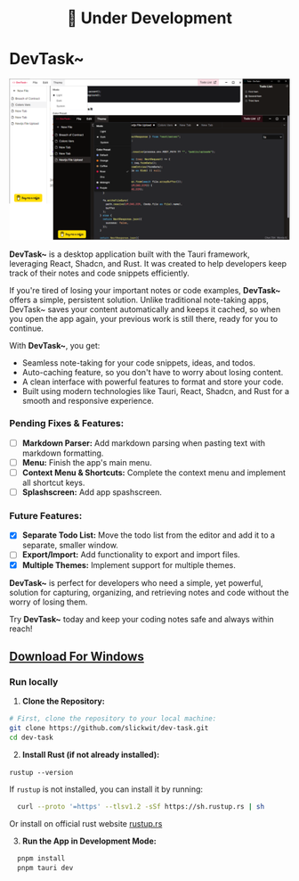 <div align="center">

# 🚧 Under Development

</div>

# DevTask~

<div align="center">

![Example image](example.png)

</div>

**DevTask~** is a desktop application built with the Tauri framework, leveraging React, Shadcn, and Rust. It was created to help developers keep track of their notes and code snippets efficiently.

If you're tired of losing your important notes or code examples, **DevTask~** offers a simple, persistent solution. Unlike traditional note-taking apps, DevTask~ saves your content automatically and keeps it cached, so when you open the app again, your previous work is still there, ready for you to continue.

With **DevTask~**, you get:

- Seamless note-taking for your code snippets, ideas, and todos.
- Auto-caching feature, so you don't have to worry about losing content.
- A clean interface with powerful features to format and store your code.
- Built using modern technologies like Tauri, React, Shadcn, and Rust for a smooth and responsive experience.

### Pending Fixes & Features:

- [ ] **Markdown Parser:** Add markdown parsing when pasting text with markdown formatting.
- [ ] **Menu:** Finish the app's main menu.
- [ ] **Context Menu & Shortcuts:** Complete the context menu and implement all shortcut keys.
- [ ] **Splashscreen:** Add app spashscreen.

### Future Features:

- [x] **Separate Todo List:** Move the todo list from the editor and add it to a separate, smaller window.
- [ ] **Export/Import:** Add functionality to export and import files.
- [x] **Multiple Themes:** Implement support for multiple themes.

**DevTask~** is perfect for developers who need a simple, yet powerful, solution for capturing, organizing, and retrieving notes and code without the worry of losing them.

Try **DevTask~** today and keep your coding notes safe and always within reach!

## [Download For Windows](./releases/download/v0.5.0)

### Run locally

1. **Clone the Repository:**

```bash
# First, clone the repository to your local machine:
git clone https://github.com/slickwit/dev-task.git
cd dev-task
```

2. **Install Rust (if not already installed):**

`rustup --version`

If `rustup` is not installed, you can install it by running:

```bash
  curl --proto '=https' --tlsv1.2 -sSf https://sh.rustup.rs | sh
```

Or install on official rust website [rustup.rs](https://rustup.rs/)

3. **Run the App in Development Mode:**

```bash
  pnpm install
  pnpm tauri dev
```
